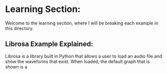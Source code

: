 # Learning Section:
Welcome to the learning section, where I will be breaking each example in this directory.

## Librosa Example Explained:

Librosa is a library built in Python that allows a user to load an audio file and show the waveforms that exist. When loaded, the default graph that is shown is a
